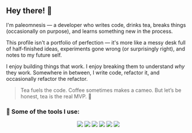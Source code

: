 ## Hey there! 👋

I'm paleomnesis — a developer who writes code, drinks tea, breaks things (occasionally on purpose), and learns something new in the process.

This profile isn't a portfolio of perfection — it's more like a messy desk full of half-finished ideas, experiments gone wrong (or surprisingly right), and notes to my future self.

I enjoy building things that work. I enjoy breaking them to understand *why* they work. Somewhere in between, I write code, refactor it, and occasionally refactor the refactor. 

> Tea fuels the code. Coffee sometimes makes a cameo. But let’s be honest, tea is the real MVP. 🍵


### 🧩 Some of the tools I use:

<p align="center">
  <img src="https://img.shields.io/badge/Java-%23ED8B00.svg?style=for-the-badge&logo=openjdk&logoColor=white" />
  <img src="https://img.shields.io/badge/Linux-%23FCC624.svg?style=for-the-badge&logo=linux&logoColor=black" />
  <img src="https://img.shields.io/badge/Docker-%230db7ed.svg?style=for-the-badge&logo=docker&logoColor=white" />
  <img src="https://img.shields.io/badge/PostgreSQL-%23316192.svg?style=for-the-badge&logo=postgresql&logoColor=white" />
  <img src="https://img.shields.io/badge/SQLite-%2307405e.svg?style=for-the-badge&logo=sqlite&logoColor=white" />
  <img src="https://img.shields.io/badge/MySQL-%234479A1.svg?style=for-the-badge&logo=mysql&logoColor=white" />
</p>

